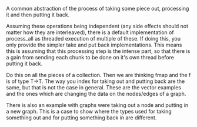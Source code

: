 A common abstraction of the process of taking some piece out, processing it and then putting it back.

Assuming these operations being independent (any side effects should not matter how they are interleaved), there is a default implementation of process_all as threaded execution of multiple of these. If doing this, you only provide the simpler take and put back implementations.
This means this is assuming that this processing step is the intense part, so that there is a gain from sending each chunk to be done on it's own thread before putting it back.

Do this on all the pieces of a collection. Then we are thinking fmap and the f is of type T->T. The way you index for taking out and putting back are the same, but that is not the case in general.
These are the vector examples and the ones which are changing the data on the nodes/edges of a graph.

There is also an example with graphs were taking out a node and putting in a new graph. This is a case to show where the types used for taking something out and for putting something back in are different.
